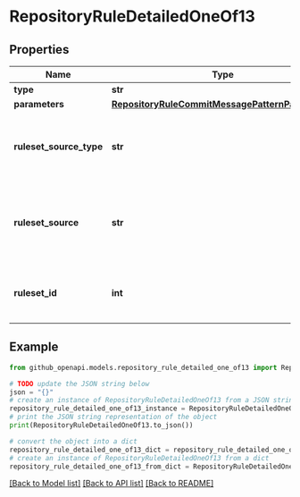 # RepositoryRuleDetailedOneOf13


## Properties

Name | Type | Description | Notes
------------ | ------------- | ------------- | -------------
**type** | **str** |  | 
**parameters** | [**RepositoryRuleCommitMessagePatternParameters**](RepositoryRuleCommitMessagePatternParameters.md) |  | [optional] 
**ruleset_source_type** | **str** | The type of source for the ruleset that includes this rule. | [optional] 
**ruleset_source** | **str** | The name of the source of the ruleset that includes this rule. | [optional] 
**ruleset_id** | **int** | The ID of the ruleset that includes this rule. | [optional] 

## Example

```python
from github_openapi.models.repository_rule_detailed_one_of13 import RepositoryRuleDetailedOneOf13

# TODO update the JSON string below
json = "{}"
# create an instance of RepositoryRuleDetailedOneOf13 from a JSON string
repository_rule_detailed_one_of13_instance = RepositoryRuleDetailedOneOf13.from_json(json)
# print the JSON string representation of the object
print(RepositoryRuleDetailedOneOf13.to_json())

# convert the object into a dict
repository_rule_detailed_one_of13_dict = repository_rule_detailed_one_of13_instance.to_dict()
# create an instance of RepositoryRuleDetailedOneOf13 from a dict
repository_rule_detailed_one_of13_from_dict = RepositoryRuleDetailedOneOf13.from_dict(repository_rule_detailed_one_of13_dict)
```
[[Back to Model list]](../README.md#documentation-for-models) [[Back to API list]](../README.md#documentation-for-api-endpoints) [[Back to README]](../README.md)


